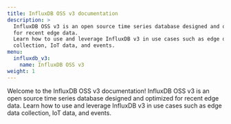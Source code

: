 ```yaml
---
title: InfluxDB OSS v3 documentation
description: >
  InfluxDB OSS v3 is an open source time series database designed and optimized
  for recent edge data.
  Learn how to use and leverage InfluxDB v3 in use cases such as edge data
  collection, IoT data, and events.
menu:
  influxdb_v3:
    name: InfluxDB OSS v3
weight: 1
---
```


Welcome to the InfluxDB OSS v3 documentation!
InfluxDB OSS v3 is an open source time series database designed and optimized
for recent edge data.
Learn how to use and leverage InfluxDB v3 in use cases such as edge data
collection, IoT data, and events.
